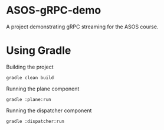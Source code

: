 # ASOS-gRPC-demo
A project demonstrating gRPC streaming for the ASOS course. 

# Using Gradle
Building the project
```
gradle clean build
```

Running the plane component
```
gradle :plane:run
```

Running the dispatcher component
```
gradle :dispatcher:run
```

